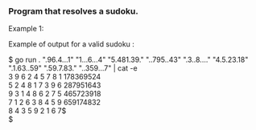 

### Program that resolves a sudoku.

Example 1:

Example of output for a valid sudoku :

$ go run . ".96.4...1" "1...6...4" "5.481.39." "..795..43" ".3..8...." "4.5.23.18" ".1.63..59" ".59.7.83." "..359...7" | cat -e\
3 9 6 2 4 5 7 8 1$\
1 7 8 3 6 9 5 2 4$\
5 2 4 8 1 7 3 9 6$\
2 8 7 9 5 1 6 4 3$\
9 3 1 4 8 6 2 7 5$\
4 6 5 7 2 3 9 1 8$\
7 1 2 6 3 8 4 5 9$\
6 5 9 1 7 4 8 3 2$\
8 4 3 5 9 2 1 6 7$\
$
